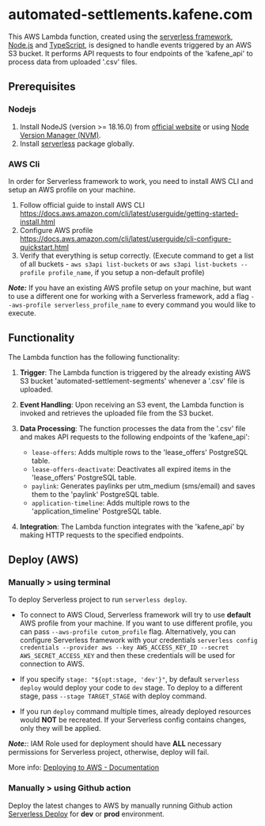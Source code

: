 # automated-settlements.kafene.com

This AWS Lambda function, created using the [serverless framework](https://www.serverless.com/framework/docs), [Node.js](https://nodejs.org/en/docs) and [TypeScript](https://www.typescriptlang.org/), is designed to handle events triggered by an AWS S3 bucket. It performs API requests to four endpoints of the 'kafene_api' to process data from uploaded '.csv' files.

## Prerequisites

### Nodejs

1. Install NodeJS (version >= 18.16.0) from [official website](https://nodejs.org/) or using [Node Version Manager (NVM)](https://github.com/nvm-sh/nvm).
2. Install [serverless](https://www.npmjs.com/package/serverless) package globally.

### AWS Cli

In order for Serverless framework to work, you need to install AWS CLI and setup an AWS profile on your machine. 

1. Follow official guide to install AWS CLI https://docs.aws.amazon.com/cli/latest/userguide/getting-started-install.html
2. Configure AWS profile https://docs.aws.amazon.com/cli/latest/userguide/cli-configure-quickstart.html
3. Verify that everything is setup correctly. (Execute command to get a list of all buckets - `aws s3api list-buckets` or `aws s3api list-buckets --profile profile_name`, if you setup a non-default profile)

__*Note:*__ If you have an existing AWS profile setup on your machine, but want to use a different one for working with a Serverless framework, add a flag `--aws-profile serverless_profile_name` to every command you would like to execute.

## Functionality

The Lambda function has the following functionality:

1. **Trigger**: The Lambda function is triggered by the already existing AWS S3 bucket 'automated-settlement-segments' whenever a '.csv' file is uploaded.

2. **Event Handling**: Upon receiving an S3 event, the Lambda function is invoked and retrieves the uploaded file from the S3 bucket.

3. **Data Processing**: The function processes the data from the '.csv' file and makes API requests to the following endpoints of the 'kafene_api':

   - `lease-offers`: Adds multiple rows to the 'lease_offers' PostgreSQL table.
   - `lease-offers-deactivate`: Deactivates all expired items in the 'lease_offers' PostgreSQL table.
   - `paylink`: Generates paylinks per utm_medium (sms/email) and saves them to the 'paylink' PostgreSQL table.
   - `application-timeline`: Adds multiple rows to the 'application_timeline' PostgreSQL table.

4. **Integration**: The Lambda function integrates with the 'kafene_api' by making HTTP requests to the specified endpoints.

## Deploy (AWS)

### Manually > using terminal

To deploy Serverless project to run `serverless deploy`.

* To connect to AWS Cloud, Serverless framework will try to use **default** AWS profile from your machine.
   If you want to use different profile, you can pass `--aws-profile cutom_profile` flag.
   Alternatively, you can configure Serverless framework with your credentials 
   `serverless config credentials --provider aws --key AWS_ACCESS_KEY_ID --secret AWS_SECRET_ACCESS_KEY` and then these credentials will be used for connection to AWS.

* If you specify `stage: "${opt:stage, 'dev'}"`, by default `serverless deploy` would deploy your code to `dev` stage.
  To deploy to a different stage, pass `--stage TARGET_STAGE` with deploy command.

* If you run `deploy` command multiple times, already deployed resources would **NOT** be recreated. If your Serverless config contains changes, only they will be applied.

__*Note:*__: IAM Role used for deployment should have **ALL** necessary permissions for Serverless project, otherwise, deploy will fail.

More info:
[Deploying to AWS - Documentation](https://www.serverless.com/framework/docs/providers/aws/guide/deploying)

### Manually > using Github action

Deploy the latest changes to AWS by manually running Github action [Serverless Deploy](https://github.com/----/actions/workflows/serverless-deploy.yml) for **dev** or **prod** environment.